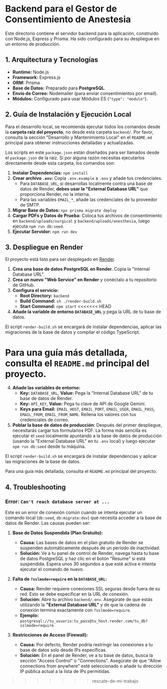 # Backend para el Gestor de Consentimiento de Anestesia

Este directorio contiene el servidor backend para la aplicación, construido con Node.js, Express y Prisma. Ha sido configurado para su despliegue en un entorno de producción.

## 1. Arquitectura y Tecnologías

- **Runtime:** Node.js
- **Framework:** Express.js
- **ORM:** Prisma
- **Base de Datos:** Preparado para **PostgreSQL**.
- **Envío de Correo:** Nodemailer (para enviar consentimientos por email).
- **Módulos:** Configurado para usar Módulos ES (`"type": "module"`).

## 2. Guía de Instalación y Ejecución Local

Para el desarrollo local, se recomienda ejecutar todos los comandos desde la **carpeta raíz del proyecto**, no desde esta carpeta `backend/`. Por favor, consulta la sección "Desarrollo y Mantenimiento Local" en el `README.md` principal para obtener instrucciones detalladas y actualizadas.

Los scripts en este `package.json` están diseñados para ser llamados desde el `package.json` de la raíz. Si por alguna razón necesitas ejecutarlos directamente desde esta carpeta, los comandos son:

1.  **Instalar Dependencias:** `npm install`
2.  **Crear archivo `.env`:** Copia `.env.example` a `.env` y añade tus credenciales.
    - Para `DATABASE_URL`, si desarrollas localmente contra una base de datos de Render, **debes usar la "External Database URL"** que proporciona Render, no la interna.
    - Para las variables `EMAIL_*`, añade las credenciales de tu proveedor de SMTP.
3.  **Migrar Base de Datos:** `npx prisma migrate deploy`
4.  **Cargar PDFs y Datos de Prueba:** Coloca tus archivos de consentimiento en `backend/uploads/surgical` y `backend/uploads/anesthesia`, luego ejecuta `npm run db:seed`.
5.  **Ejecutar Servidor:** `npm run dev`

## 3. Despliegue en Render

El proyecto está listo para ser desplegado en [Render](https://render.com/).

1.  **Crea una base de datos PostgreSQL en Render.** Copia la "Internal Database URL".
2.  **Crea un nuevo "Web Service" en Render** y conéctalo a tu repositorio de GitHub.
3.  **Configura el servicio:**
    - **Root Directory:** `backend`
    - **Build Command:** `sh ./render-build.sh`
    - **Start Command:** `npm start`
<<<<<<< HEAD
4.  **Añade la variable de entorno `DATABASE_URL`** y pega la URL de tu base de datos.

El script `render-build.sh` se encargará de instalar dependencias, aplicar las migraciones de la base de datos y compilar el código TypeScript.

Para una guía más detallada, consulta el `README.md` principal del proyecto.
=======
4.  **Añade las variables de entorno:**
    - **Key:** `DATABASE_URL`, **Value:** Pega la "Internal Database URL" de tu base de datos de Render.
    - **Key:** `API_KEY`, **Value:** Pega tu clave de API de Google Gemini.
    - **Keys para Email:** `EMAIL_HOST`, `EMAIL_PORT`, `EMAIL_USER`, `EMAIL_PASS`, `EMAIL_FROM`, `EMAIL_FROM_NAME`. Rellena los valores con tus credenciales de correo.
5. **Poblar la base de datos de producción**: Después del primer despliegue, necesitarás cargar tus formularios PDF. La forma más sencilla es ejecutar el `seed` localmente apuntando a la base de datos de producción (usando la "External Database URL" en tu `.env` local) y luego ejecutar `npm run db:seed` desde tu máquina.

El script `render-build.sh` se encargará de instalar dependencias y aplicar las migraciones de la base de datos.

Para una guía más detallada, consulta el `README.md` principal del proyecto.

## 4. Troubleshooting

### Error: `Can't reach database server at ...`

Este es un error de conexión común cuando se intenta ejecutar un comando local (`db:seed`, `db:migrate:dev`) que necesita acceder a la base de datos de Render. Las causas pueden ser:

1.  **Base de Datos Suspendida (Plan Gratuito):**
    - **Causa:** Las bases de datos en el plan gratuito de Render se suspenden automáticamente después de un período de inactividad.
    - **Solución:** Ve a tu panel de control de Render, navega hasta tu base de datos PostgreSQL y haz clic en el botón "Resume" si está suspendida. Espera unos 30 segundos a que esté activa e intenta ejecutar el comando de nuevo.

2.  **Falta de `?sslmode=require` en la `DATABASE_URL`:**
    - **Causa:** Render requiere conexiones SSL seguras desde fuera de su red. Esto se debe especificar en la URL de conexión.
    - **Solución:** Abre tu archivo `backend/.env`. Asegúrate de que estás utilizando la **"External Database URL"** y de que la cadena de conexión termina exactamente con `?sslmode=require`.
    - **Ejemplo:** `postgresql://tu_usuario:tu_pass@tu_host.render.com/tu_db?sslmode=require`

3.  **Restricciones de Acceso (Firewall):**
    - **Causa:** Por defecto, Render podría restringir las conexiones a tu base de datos solo desde IPs específicas.
    - **Solución:** En el panel de Render, ve a tu base de datos, busca la sección "Access Control" o "Connections". Asegúrate de que "Allow connections from anywhere" esté seleccionado o añade tu dirección IP pública actual a la lista de IPs permitidas.
>>>>>>> rescate-de-mi-trabajo
